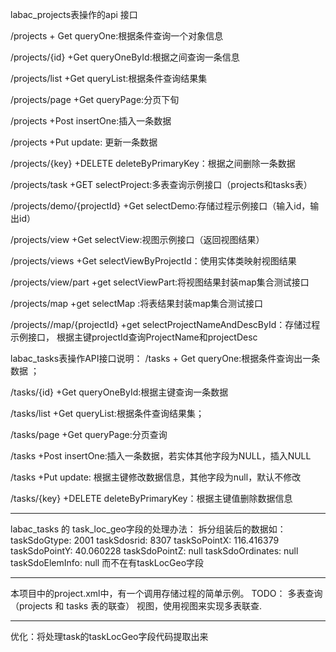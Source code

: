 labac_projects表操作的api 接口

/projects  + Get  queryOne:根据条件查询一个对象信息

/projects/{id} +Get   queryOneById:根据之间查询一条信息

/projects/list   +Get  queryList:根据条件查询结果集

/projects/page  +Get  queryPage:分页下旬

/projects   +Post   insertOne:插入一条数据

/projects  +Put   update: 更新一条数据

/projects/{key}   +DELETE     deleteByPrimaryKey：根据之间删除一条数据

/projects/task  +GET selectProject:多表查询示例接口（projects和tasks表）

/projects/demo/{projectId}  +Get  selectDemo:存储过程示例接口（输入id，输出id）

/projects/view  +Get selectView:视图示例接口（返回视图结果）

/projects/views  +Get  selectViewByProjectId：使用实体类映射视图结果

/projects/view/part  +get  selectViewPart:将视图结果封装map集合测试接口

/projects/map  +get  selectMap :将表结果封装map集合测试接口

/projects//map/{projectId} +get  selectProjectNameAndDescById：存储过程示例接口，
根据主键projectId查询ProjectName和projectDesc


labac_tasks表操作API接口说明：
/tasks  + Get  queryOne:根据条件查询出一条数据 ；

/tasks/{id} +Get   queryOneById:根据主键查询一条数据

/tasks/list   +Get  queryList:根据条件查询结果集；

/tasks/page  +Get  queryPage:分页查询

/tasks   +Post   insertOne:插入一条数据，若实体其他字段为NULL，插入NULL

/tasks  +Put   update: 根据主键修改数据信息，其他字段为null，默认不修改


/tasks/{key}   +DELETE     deleteByPrimaryKey：根据主键值删除数据信息


***************
labac_tasks 的 task_loc_geo字段的处理办法：
拆分组装后的数据如：
taskSdoGtype: 2001
taskSdosrid: 8307
taskSoPointX: 116.416379
taskSdoPointY: 40.060228
taskSdoPointZ: null
taskSdoOrdinates: null
taskSdoElemInfo: null
而不在有taskLocGeo字段

*******************

本项目中的project.xml中，有一个调用存储过程的简单示例。
TODO：
多表查询（projects 和 tasks 表的联查）
视图，使用视图来实现多表联查.


************************************
优化：将处理task的taskLocGeo字段代码提取出来
